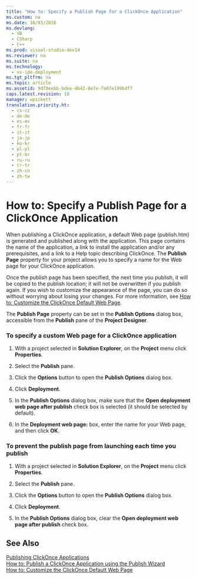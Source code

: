 ```yaml
---
title: "How to: Specify a Publish Page for a ClickOnce Application"
ms.custom: na
ms.date: 10/03/2016
ms.devlang: 
  - VB
  - CSharp
  - C++
ms.prod: visual-studio-dev14
ms.reviewer: na
ms.suite: na
ms.technology: 
  - vs-ide-deployment
ms.tgt_pltfrm: na
ms.topic: article
ms.assetid: 9d70eebb-bdee-4b42-8e7e-7a07e199bdf7
caps.latest.revision: 18
manager: wpickett
translation.priority.ht: 
  - cs-cz
  - de-de
  - es-es
  - fr-fr
  - it-it
  - ja-jp
  - ko-kr
  - pl-pl
  - pt-br
  - ru-ru
  - tr-tr
  - zh-cn
  - zh-tw
---
```

# How to: Specify a Publish Page for a ClickOnce Application
When publishing a ClickOnce application, a default Web page (publish.htm) is generated and published along with the application. This page contains the name of the application, a link to install the application and/or any prerequisites, and a link to a Help topic describing ClickOnce. The **Publish Page** property for your project allows you to specify a name for the Web page for your ClickOnce application.  
  
 Once the publish page has been specified, the next time you publish, it will be copied to the publish location; it will not be overwritten if you publish again. If you wish to customize the appearance of the page, you can do so without worrying about losing your changes. For more information, see [How to: Customize the ClickOnce Default Web Page](../VS_IDE/How-to--Customize-the-Default-Web-Page-for-a-ClickOnce-Application.md).  
  
 The **Publish Page** property can be set in the **Publish Options** dialog box, accessible from the **Publish** pane of the **Project Designer**.  
  
### To specify a custom Web page for a ClickOnce application  
  
1.  With a project selected in **Solution Explorer**, on the **Project** menu click **Properties**.  
  
2.  Select the **Publish** pane.  
  
3.  Click the **Options** button to open the **Publish Options** dialog box.  
  
4.  Click **Deployment**.  
  
5.  In the **Publish Options** dialog box, make sure that the **Open deployment web page after publish** check box is selected (it should be selected by default).  
  
6.  In the **Deployment web page:** box, enter the name for your Web page, and then click **OK**.  
  
### To prevent the publish page from launching each time you publish  
  
1.  With a project selected in **Solution Explorer**, on the **Project** menu click **Properties**.  
  
2.  Select the **Publish** pane.  
  
3.  Click the **Options** button to open the **Publish Options** dialog box.  
  
4.  Click **Deployment**.  
  
5.  In the **Publish Options** dialog box, clear the **Open deployment web page after publish** check box.  
  
## See Also  
 [Publishing ClickOnce Applications](../VS_IDE/Publishing-ClickOnce-Applications.md)   
 [How to: Publish a ClickOnce Application using the Publish Wizard](../VS_IDE/How-to--Publish-a-ClickOnce-Application-using-the-Publish-Wizard.md)   
 [How to: Customize the ClickOnce Default Web Page](../VS_IDE/How-to--Customize-the-Default-Web-Page-for-a-ClickOnce-Application.md)
